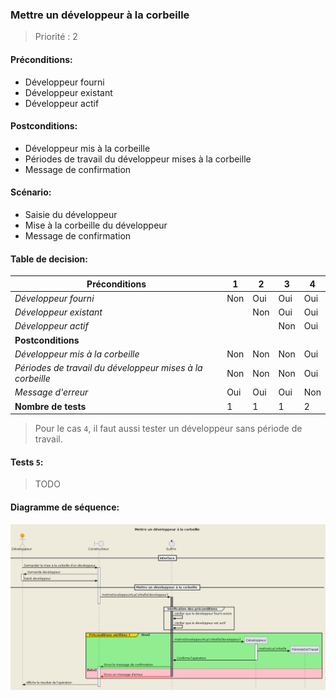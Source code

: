 ### **Mettre un développeur à la corbeille**

> Priorité : 2

#### Préconditions:

- Développeur fourni
- Développeur existant
- Développeur actif

#### Postconditions:

- Développeur mis à la corbeille
- Périodes de travail du développeur mises à la corbeille
- Message de confirmation

#### Scénario:

- Saisie du développeur
- Mise à la corbeille du développeur
- Message de confirmation

#### Table de decision:

| Préconditions                                             | 1   | 2   | 3   | 4   |
| --------------------------------------------------------- | --- | --- | --- | --- |
| _Développeur fourni_                                      | Non | Oui | Oui | Oui |
| _Développeur existant_                                    |     | Non | Oui | Oui |
| _Développeur actif_                                       |     |     | Non | Oui |
| **Postconditions**                                        |     |     |     |     |
| _Développeur mis à la corbeille_                          | Non | Non | Non | Oui |
| _Périodes de travail du développeur mises à la corbeille_ | Non | Non | Non | Oui |
| _Message d'erreur_                                        | Oui | Oui | Oui | Non |
| **Nombre de tests**                                       | 1   | 1   | 1   | 2   |

> Pour le cas `4`, il faut aussi tester un développeur sans période de travail.

#### Tests `5`:

> TODO

#### Diagramme de séquence:

<div hidden>

```plantuml
@startuml UC5

!include diag_seq_template.iuml

!$schema = {
    "entity": "Développeur",
    "name": "Mettre un développeur à la corbeille",
    "demande": "Demander la mise à la corbeille d'un développeur",
    "create": "mettreDeveloppeurALaCorbeille(developpeur)",
    "requirements": [
        "developpeur"
    ],
    "preconditions": [
        "Vérifier que le développeur fourni existe",
        "Vérifier que le développeur est actif"
    ],
    "postconditions": [
        {
            "entity": "PériodeDeTravail",
            "name": "mettreALaCorbeille"
        }
    ]
}

Draw($schema)

@enduml
```

</div>

![UC5](../Diagrammes/Seq/UC5.png)
